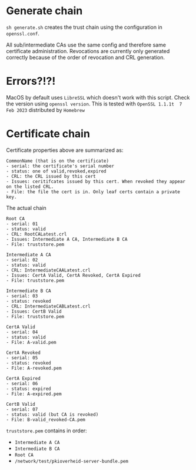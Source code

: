 
# Generate chain
`sh generate.sh` creates the trust chain using the configuration in `openssl.conf`. 

All sub/intermediate CAs use the same config and therefore same certificate administration. 
Revocations are currently only generated correctly because of the order of revocation and CRL generation.

# Errors?!?!
MacOS by default uses `LibreSSL` which doesn't work with this script.
Check the version using `openssl version`. This is tested with `OpenSSL 1.1.1t  7 Feb 2023` distributed by `Homebrew`

# Certificate chain

Certificate properties above are summarized as:
```
CommonName (that is on the certificate)
- serial: the certificate's serial number
- status: one of valid,revoked,expired
- CRL: the CRL issued by this cert
- Issues: ceritifcates issued by this cert. When revoked they appear on the listed CRL.
- File: the file the cert is in. Only leaf certs contain a private key.
```

The actual chain
```
Root CA
- serial: 01
- status: valid
- CRL: RootCALatest.crl
- Issues: Intermediate A CA, Intermediate B CA
- File: truststore.pem

Intermediate A CA
- serial: 02
- status: valid
- CRL: IntermediateCAALatest.crl
- Issues: CertA Valid, CertA Revoked, CertA Expired
- File: truststore.pem

Intermediate B CA
- serial: 03
- status: revoked
- CRL: IntermediateCABLatest.crl
- Issues: CertB Valid
- File: truststore.pem

CertA Valid
- serial: 04
- status: valid
- File: A-valid.pem

CertA Revoked
- serial: 05
- status: revoked
- File: A-revoked.pem

CertA Expired
- serial: 06
- status: expired
- File: A-expired.pem

CertB Valid
- serial: 07
- status: valid (but CA is revoked)
- File: B-valid_revoked-CA.pem
```

`truststore.pem` contains in order:
- `Intermediate A CA`
- `Intermediate B CA`
- `Root CA`
- `/network/test/pkioverheid-server-bundle.pem`